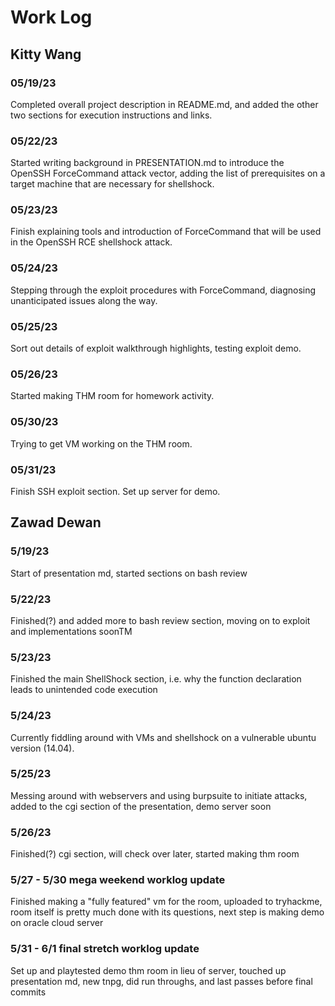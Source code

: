 # Work Log

## Kitty Wang

### 05/19/23

Completed overall project description in README.md, and added the other two sections for execution instructions and links.

### 05/22/23

Started writing background in PRESENTATION.md to introduce the OpenSSH ForceCommand attack vector, adding the list of prerequisites on a target machine that are necessary for shellshock.

### 05/23/23

Finish explaining tools and introduction of ForceCommand that will be used in the OpenSSH RCE shellshock attack.

### 05/24/23

Stepping through the exploit procedures with ForceCommand, diagnosing unanticipated issues along the way.

### 05/25/23

Sort out details of exploit walkthrough highlights, testing exploit demo.

### 05/26/23

Started making THM room for homework activity.

### 05/30/23

Trying to get VM working on the THM room.

### 05/31/23

Finish SSH exploit section. Set up server for demo.


## Zawad Dewan

### 5/19/23

Start of presentation md, started sections on bash review

### 5/22/23

Finished(?) and added more to bash review section, moving on to exploit and implementations soonTM

### 5/23/23

Finished the main ShellShock section, i.e. why the function declaration leads to unintended code execution

### 5/24/23

Currently fiddling around with VMs and shellshock on a vulnerable ubuntu version (14.04).

### 5/25/23

Messing around with webservers and using burpsuite to initiate attacks, added to the cgi section of the presentation, demo server soon

### 5/26/23

Finished(?) cgi section, will check over later, started making thm room

### 5/27 - 5/30 mega weekend worklog update

Finished making a "fully featured" vm for the room, uploaded to tryhackme, room itself is pretty much done with its questions, next step is making demo on oracle cloud server

### 5/31 - 6/1 final stretch worklog update

Set up and playtested demo thm room in lieu of server, touched up presentation md, new tnpg, did run throughs, and last passes before final commits
